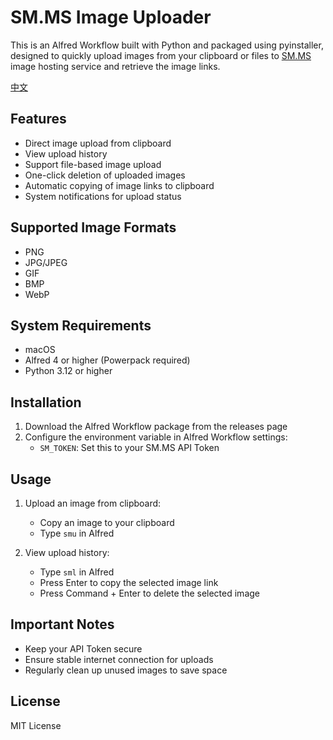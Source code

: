 # SM.MS Image Uploader

This is an Alfred Workflow built with Python and packaged using pyinstaller, designed to quickly upload images from your clipboard or files to [SM.MS](https://sm.ms) image hosting service and retrieve the image links.

[中文](README.md)

## Features

- Direct image upload from clipboard
- View upload history
- Support file-based image upload
- One-click deletion of uploaded images
- Automatic copying of image links to clipboard
- System notifications for upload status

## Supported Image Formats

- PNG
- JPG/JPEG
- GIF
- BMP
- WebP

## System Requirements

- macOS
- Alfred 4 or higher (Powerpack required)
- Python 3.12 or higher

## Installation

1. Download the Alfred Workflow package from the releases page
2. Configure the environment variable in Alfred Workflow settings:
   - `SM_TOKEN`: Set this to your SM.MS API Token

## Usage

1. Upload an image from clipboard:
   - Copy an image to your clipboard
   - Type `smu` in Alfred

2. View upload history:
   - Type `sml` in Alfred
   - Press Enter to copy the selected image link
   - Press Command + Enter to delete the selected image

## Important Notes

- Keep your API Token secure
- Ensure stable internet connection for uploads
- Regularly clean up unused images to save space

## License

MIT License